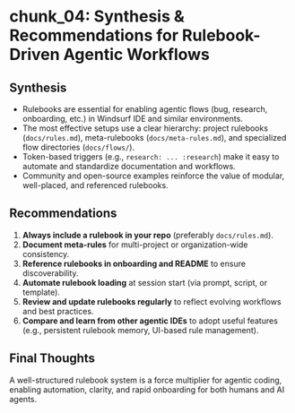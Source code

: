 # chunk_04: Synthesis & Recommendations for Rulebook-Driven Agentic Workflows

## Synthesis
- Rulebooks are essential for enabling agentic flows (bug, research, onboarding, etc.) in Windsurf IDE and similar environments.
- The most effective setups use a clear hierarchy: project rulebooks (`docs/rules.md`), meta-rulebooks (`docs/meta-rules.md`), and specialized flow directories (`docs/flows/`).
- Token-based triggers (e.g., `research: ... :research`) make it easy to automate and standardize documentation and workflows.
- Community and open-source examples reinforce the value of modular, well-placed, and referenced rulebooks.

## Recommendations
1. **Always include a rulebook in your repo** (preferably `docs/rules.md`).
2. **Document meta-rules** for multi-project or organization-wide consistency.
3. **Reference rulebooks in onboarding and README** to ensure discoverability.
4. **Automate rulebook loading** at session start (via prompt, script, or template).
5. **Review and update rulebooks regularly** to reflect evolving workflows and best practices.
6. **Compare and learn from other agentic IDEs** to adopt useful features (e.g., persistent rulebook memory, UI-based rule management).

## Final Thoughts
A well-structured rulebook system is a force multiplier for agentic coding, enabling automation, clarity, and rapid onboarding for both humans and AI agents.
